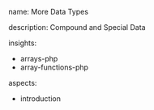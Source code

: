 name: More Data Types

description: Compound and Special Data

insights:
  - arrays-php
  - array-functions-php

aspects:
  - introduction
